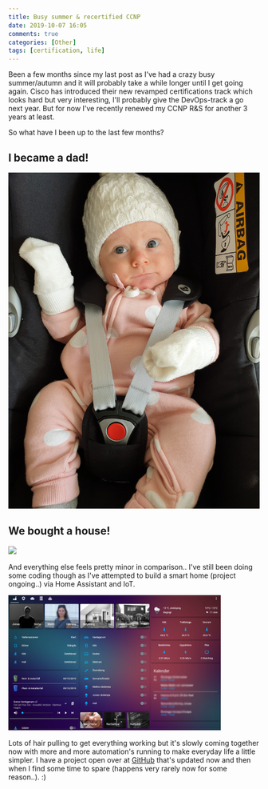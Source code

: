 ```yaml
---
title: Busy summer & recertified CCNP
date: 2019-10-07 16:05
comments: true
categories: [Other]
tags: [certification, life]
---
```

Been a few months since my last post as I've had a crazy busy summer/autumn and it will probably take a while longer until I get going again. Cisco has introduced their new revamped certifications track which looks hard but very interesting, I'll probably give the DevOps-track a go next year. But for now I've recently renewed my CCNP R&S for another 3 years at least.

So what have I been up to the last few months?

I became a dad!
---------------

![](/assets/images/2019/10/20191005_120644-e1570456528986.jpg)

We bought a house!
------------------

![](/assets/images/2019/10/20190728_150002.jpg)

And everything else feels pretty minor in comparison.. I've still been doing some coding though as I've attempted to build a smart home (project ongoing..) via Home Assistant and IoT.

![](/assets/images/2019/10/ha-1.jpg)

Lots of hair pulling to get everything working but it's slowly coming together now with more and more automation's running to make everyday life a little simpler. I have a project open over at [GitHub](https://github.com/jonascollen/homeassistant) that's updated now and then when I find some time to spare (happens very rarely now for some reason..). :)